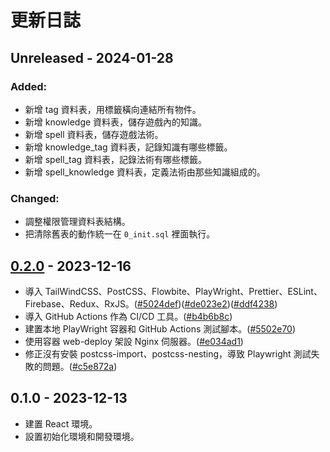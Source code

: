 # 更新日誌

## Unreleased - 2024-01-28
### Added:
- 新增 tag 資料表，用標籤橫向連結所有物件。
- 新增 knowledge 資料表，儲存遊戲內的知識。
- 新增 spell 資料表，儲存遊戲法術。
- 新增 knowledge_tag 資料表，記錄知識有哪些標籤。
- 新增 spell_tag 資料表，記錄法術有哪些標籤。
- 新增 spell_knowledge 資料表，定義法術由那些知識組成的。

### Changed:
- 調整權限管理資料表結構。
- 把清除舊表的動作統一在 `0_init.sql` 裡面執行。

## [0.2.0] - 2023-12-16
- 導入 TailWindCSS、PostCSS、Flowbite、PlayWright、Prettier、ESLint、Firebase、Redux、RxJS。([#5024def][5024def])([#de023e2][de023e2])([#ddf4238][ddf4238])
- 導入 GitHub Actions 作為 CI/CD 工具。([#b4b6b8c][b4b6b8c])
- 建置本地 PlayWright 容器和 GitHub Actions 測試腳本。([#5502e70][5502e70])
- 使用容器 web-deploy 架設 Nginx 伺服器。([#e034ad1][e034ad1])
- 修正沒有安裝 postcss-import、postcss-nesting，導致 Playwright 測試失敗的問題。([#c5e872a][c5e872a])

[0.2.0]: b860f0a7e1838f90cf7d70ce749c9bf84c9f7be2
[ddf4238]: https://github.com/sugky7302/my-chat/commit/ddf4238353bc5b3f7eec10fb813d80446d767294
[de023e2]: https://github.com/sugky7302/my-chat/commit/de023e22a668d673fd269380d9f0134b20bfc318
[c5e872a]: https://github.com/sugky7302/my-chat/commit/c5e872a48ffa908100a71c4653819ee670579698
[e034ad1]: https://github.com/sugky7302/my-chat/commit/e034ad1f125f9143aef042aac5e7621f8499bc35
[5502e70]: https://github.com/sugky7302/my-chat/commit/5502e70e0454a52483383c081109d8457cb734c2
[b4b6b8c]: https://github.com/sugky7302/my-chat/commit/b4b6b8c0097fa6eafcd1784e65597bfc0e788487
[5024def]: https://github.com/sugky7302/my-chat/commit/5024def75579b6c71ca97f31b8fedd5c8b0b1bc


## 0.1.0 - 2023-12-13
- 建置 React 環境。
- 設置初始化環境和開發環境。